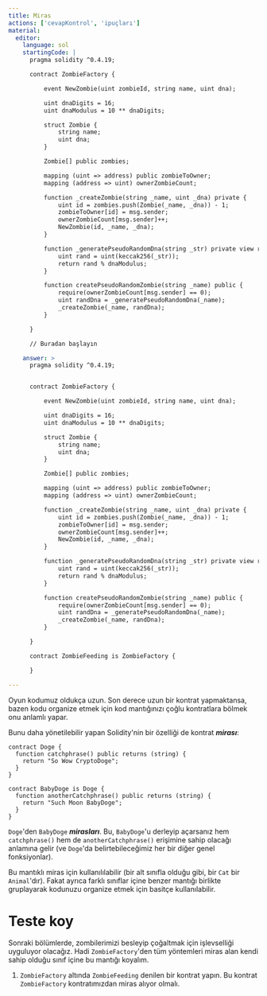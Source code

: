 ```yaml
---
title: Miras
actions: ['cevapKontrol', 'ipuçları']
material:
  editor:
    language: sol
    startingCode: |
      pragma solidity ^0.4.19;

      contract ZombieFactory {

          event NewZombie(uint zombieId, string name, uint dna);

          uint dnaDigits = 16;
          uint dnaModulus = 10 ** dnaDigits;

          struct Zombie {
              string name;
              uint dna;
          }

          Zombie[] public zombies;

          mapping (uint => address) public zombieToOwner;
          mapping (address => uint) ownerZombieCount;

          function _createZombie(string _name, uint _dna) private {
              uint id = zombies.push(Zombie(_name, _dna)) - 1;
              zombieToOwner[id] = msg.sender;
              ownerZombieCount[msg.sender]++;
              NewZombie(id, _name, _dna);
          }

          function _generatePseudoRandomDna(string _str) private view returns (uint) {
              uint rand = uint(keccak256(_str));
              return rand % dnaModulus;
          }

          function createPseudoRandomZombie(string _name) public {
              require(ownerZombieCount[msg.sender] == 0);
              uint randDna = _generatePseudoRandomDna(_name);
              _createZombie(_name, randDna);
          }

      }

      // Buradan başlayın

    answer: >
      pragma solidity ^0.4.19;


      contract ZombieFactory {

          event NewZombie(uint zombieId, string name, uint dna);

          uint dnaDigits = 16;
          uint dnaModulus = 10 ** dnaDigits;

          struct Zombie {
              string name;
              uint dna;
          }

          Zombie[] public zombies;

          mapping (uint => address) public zombieToOwner;
          mapping (address => uint) ownerZombieCount;

          function _createZombie(string _name, uint _dna) private {
              uint id = zombies.push(Zombie(_name, _dna)) - 1;
              zombieToOwner[id] = msg.sender;
              ownerZombieCount[msg.sender]++;
              NewZombie(id, _name, _dna);
          }

          function _generatePseudoRandomDna(string _str) private view returns (uint) {
              uint rand = uint(keccak256(_str));
              return rand % dnaModulus;
          }

          function createPseudoRandomZombie(string _name) public {
              require(ownerZombieCount[msg.sender] == 0);
              uint randDna = _generatePseudoRandomDna(_name);
              _createZombie(_name, randDna);
          }

      }

      contract ZombieFeeding is ZombieFactory {

      }

---
```


Oyun kodumuz oldukça uzun. Son derece uzun bir kontrat yapmaktansa, bazen kodu organize etmek için kod mantığınızı çoğlu kontratlara bölmek onu anlamlı yapar.

Bunu daha yönetilebilir yapan Solidity'nin bir özelliği de kontrat **_mirası_**:

```
contract Doge {
  function catchphrase() public returns (string) {
    return "So Wow CryptoDoge";
  }
}

contract BabyDoge is Doge {
  function anotherCatchphrase() public returns (string) {
    return "Such Moon BabyDoge";
  }
}
```

`Doge`'den  `BabyDoge` **_mirasları_**. Bu, `BabyDoge`'u derleyip açarsanız hem `catchphrase()` hem de `anotherCatchphrase()` erişimine sahip olacağı anlamına gelir (ve `Doge`'da belirtebileceğimiz her bir diğer genel fonksiyonlar).

Bu mantıklı miras için kullanılılabilir (bir alt sınıfla olduğu gibi, bir `Cat` bir `Animal`'dır). Fakat ayrıca farklı sınıflar içine benzer mantığı birlikte gruplayarak kodunuzu organize etmek için basitçe kullanılabilir.

# Teste koy

Sonraki bölümlerde, zombilerimizi besleyip çoğaltmak için işlevselliği uyguluyor olacağız. Hadi `ZombieFactory`'den tüm yöntemleri miras alan kendi sahip olduğu sınıf içine bu mantığı koyalım.

1. `ZombieFactory` altında `ZombieFeeding` denilen bir kontrat yapın. Bu kontrat `ZombieFactory` kontratımızdan miras alıyor olmalı.
